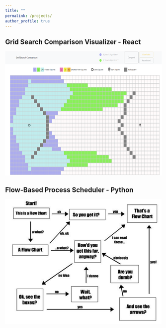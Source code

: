 ```yaml
---
title: ""
permalink: /projects/
author_profile: true
---
```



## Grid Search Comparison Visualizer - React

[<img alt="[https://heretate.github.io/hosted-react-projects/]" width="700px" height="400px" src="../assets/images/grid-search-comparison.png" />](https://heretate.github.io/hosted-react-projects/)

## Flow-Based Process Scheduler - Python

[<img alt="[https://github.com/heretate/FBPScheduler]" width="700px" height="400px" src="../assets/images/flow-based-chart.PNG" />](https://github.com/heretate/FBPScheduler/)
